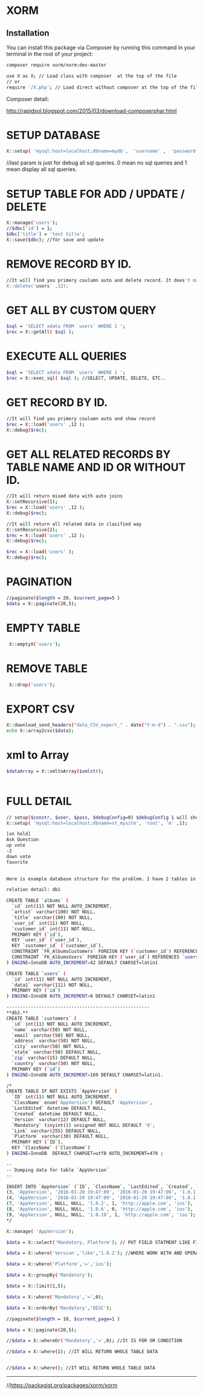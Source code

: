 # XORM

## Installation
You can install this package via Composer by running this command in your terminal in the root of your project:
```bash
composer require xorm/xorm:dev-master

use X as X; // Load class with composer  at the top of the file 
// or 
require '/X.php'; // Load direct without composer at the top of the file 

```
Composer detail:

http://rapidsol.blogspot.com/2015/03/download-composerphar.html


# SETUP DATABASE
```bash 
X::setup( 'mysql:host=localhost;dbname=mydb',  'username' ,  'password' ,0 );
```
//last param is just for debug all sql queries. 0 mean no sql queries and 1 mean display all sql queries.
# SETUP TABLE FOR ADD / UPDATE / DELETE
```bash
X::manage('users'); 
//$dbc['id'] = 1;
$dbc['title'] = 'test title';
X::save($dbc); //for save and update
```
# REMOVE RECORD BY ID. 
```bash
//It will find you primery coulumn auto and delete record. It does't matter primery column is id or bid.
X::delete('users' ,12);
```

# GET ALL BY CUSTOM QUERY
```bash
$sql = 'SELECT xdata FROM `users` WHERE 1 ';
$rec = X::getAll( $sql );
```

# EXECUTE ALL QUERIES
```bash
$sql = 'SELECT xdata FROM `users` WHERE 1 ';
$rec = X::exec_sql( $sql ); //SELECT, UPDATE, DELETE, ETC..
```

# GET RECORD BY ID. 
```bash
//It will find you primery coulumn auto and show record
$rec = X::load('users' ,12 );
X::debug($rec);
```

# GET ALL RELATED RECORDS BY TABLE NAME AND ID OR WITHOUT ID. 
```bash
//It will return mixed data with auto joins
X::setRecursive(1);
$rec = X::load('users' ,12 );
X::debug($rec);

//It will return all related data in clasified way
X::setRecursive(2);
$rec = X::load('users' ,12 );
X::debug($rec);

$rec = X::load('users' );
X::debug($rec);
```

 # PAGINATION
```bash
//paginate($length = 20, $current_page=5 )
$data = X::paginate(20,5);
 ```
 
# EMPTY TABLE
```bash
 X::emptyX('users');
```
# REMOVE TABLE
```bash
 X::drop('users');
 ```
 
 # EXPORT CSV 
```bash
X::download_send_headers("data_CSV_export_" . date("Y-m-d") . ".csv");
echo X::array2csv($data);
 ```
 
  #  xml to Array 
```bash
$dataArray = X::xmltoArray($xmlstr);
 
 ```
 
 
# FULL DETAIL
```bash
// setup($constr, $user, $pass, $debugConfig=0) $debugConfig 1 will show all queries before result
X::setup( 'mysql:host=localhost;dbname=st_mysite', 'root', 'm' ,1);

[on hold]
Ask Question
up vote
-2
down vote
favorite
	

Here is example database structure for the problem. I have 2 tables in db1 and 1 table in db2. I have cross joins.

relation detail: db1

CREATE TABLE `albums` (
  `id` int(11) NOT NULL AUTO_INCREMENT,
  `artist` varchar(100) NOT NULL,
  `title` varchar(100) NOT NULL,
  `user_id` int(11) NOT NULL,
  `customer_id` int(11) NOT NULL,
  PRIMARY KEY (`id`),
  KEY `user_id` (`user_id`),
  KEY `customer_id` (`customer_id`),
  CONSTRAINT `FK_AlbumsCustomers` FOREIGN KEY (`customer_id`) REFERENCES `db2`.`customers` (`id`),
  CONSTRAINT `FK_AlbumsUsers` FOREIGN KEY (`user_id`) REFERENCES `users` (`id`)
) ENGINE=InnoDB AUTO_INCREMENT=42 DEFAULT CHARSET=latin1

CREATE TABLE `users` (
  `id` int(11) NOT NULL AUTO_INCREMENT,
  `data1` varchar(111) NOT NULL,
  PRIMARY KEY (`id`)
) ENGINE=InnoDB AUTO_INCREMENT=6 DEFAULT CHARSET=latin1

-----------------------------------------------------
**db2.** 
CREATE TABLE `customers` (
  `id` int(11) NOT NULL AUTO_INCREMENT,
  `name` varchar(50) NOT NULL,
  `email` varchar(50) NOT NULL,
  `address` varchar(50) NOT NULL,
  `city` varchar(50) NOT NULL,
  `state` varchar(50) DEFAULT NULL,
  `zip` varchar(15) DEFAULT NULL,
  `country` varchar(50) NOT NULL,
  PRIMARY KEY (`id`)
) ENGINE=InnoDB AUTO_INCREMENT=169 DEFAULT CHARSET=latin1.

/*
CREATE TABLE IF NOT EXISTS `AppVersion` (
  `ID` int(11) NOT NULL AUTO_INCREMENT,
  `ClassName` enum('AppVersion') DEFAULT 'AppVersion',
  `LastEdited` datetime DEFAULT NULL,
  `Created` datetime DEFAULT NULL,
  `Version` varchar(12) DEFAULT NULL,
  `Mandatory` tinyint(1) unsigned NOT NULL DEFAULT '0',
  `Link` varchar(255) DEFAULT NULL,
  `Platform` varchar(30) DEFAULT NULL,
  PRIMARY KEY (`ID`),
  KEY `ClassName` (`ClassName`)
) ENGINE=InnoDB  DEFAULT CHARSET=utf8 AUTO_INCREMENT=470 ;

--
-- Dumping data for table `AppVersion`
--

INSERT INTO `AppVersion` (`ID`, `ClassName`, `LastEdited`, `Created`, `Version`, `Mandatory`, `Link`, `Platform`) VALUES
(3, 'AppVersion', '2016-01-20 19:47:09', '2016-01-20 19:47:09', '1.0.1', 1, 'http://apple.com', 'ios'),
(4, 'AppVersion', '2016-01-20 19:47:09', '2016-01-20 19:47:09', '1.0.1', 1, 'http://google.com', 'android'),
(7, 'AppVersion', NULL, NULL, '1.0.2', 1, 'http://apple.com', 'ios'),
(8, 'AppVersion', NULL, NULL, '1.0.6', 0, 'http://apple.com', 'ios'),
(9, 'AppVersion', NULL, NULL, '1.0.10', 1, 'http://apple.com', 'ios');
*/

X::manage( 'AppVersion');

$data = X::select('Mandatory, Platform'); // PUT FIELD STATMENT LIKE FIEL1 AS F, FIELD2 AS B, FIELD3 

$data = X::where('Version','like','1.0.2'); //WHERE WORK WITH AND OPERATOR

$data = X::where('Platform','=','ios');

$data = X::groupBy('Mandatory');

$data = X::limit(1,5);

$data = X::where('Mandatory','=',0);

$data = X::orderBy('Mandatory','DESC');

//paginate($length = 10, $current_page=1 )

$data = X::paginate(20,5); 

//$data = X::whereOr('Mandatory','=',0); //It IS FOR OR CONDITION

//$data = X::where(1); //IT WILL RETURN WHOLE TABLE DATA


//$data = X::where(); //IT WILL RETURN WHOLE TABLE DATA
```
----- 
//https://packagist.org/packages/xorm/xorm

